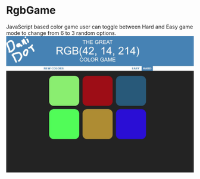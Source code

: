 # RgbGame
JavaScript based color game
user can toggle between Hard and Easy game mode to change from 6 to 3 random options.
![alt text](https://github.com/danimaze/RgbGame/blob/master/DaniDot.jpg?|250x250)
